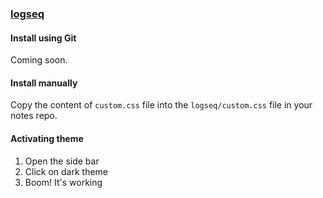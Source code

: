 ### [logseq](http://logseq.com)

#### Install using Git

Coming soon.

#### Install manually

Copy the content of `custom.css` file into the `logseq/custom.css` file in your notes repo.

#### Activating theme

1. Open the side bar
2. Click on dark theme
3. Boom! It's working
